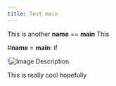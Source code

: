 ```yaml
---
title: Test main
---
```

This is another __name__ == __main__
This

#__name__ = __main__:
if 

!![Image Description](../images/Pasted%20image%2020250125211220.png)

This is really cool hopefully